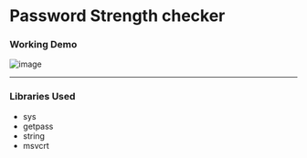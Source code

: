 # Password Strength checker
### Working Demo
![image](https://github.com/pratiyk/password-strength-checker/assets/38837970/81322074-d3f9-4a5a-aa17-be9f8a05e14a)
******
### Libraries Used
* sys
*  getpass
*  string
*  msvcrt
